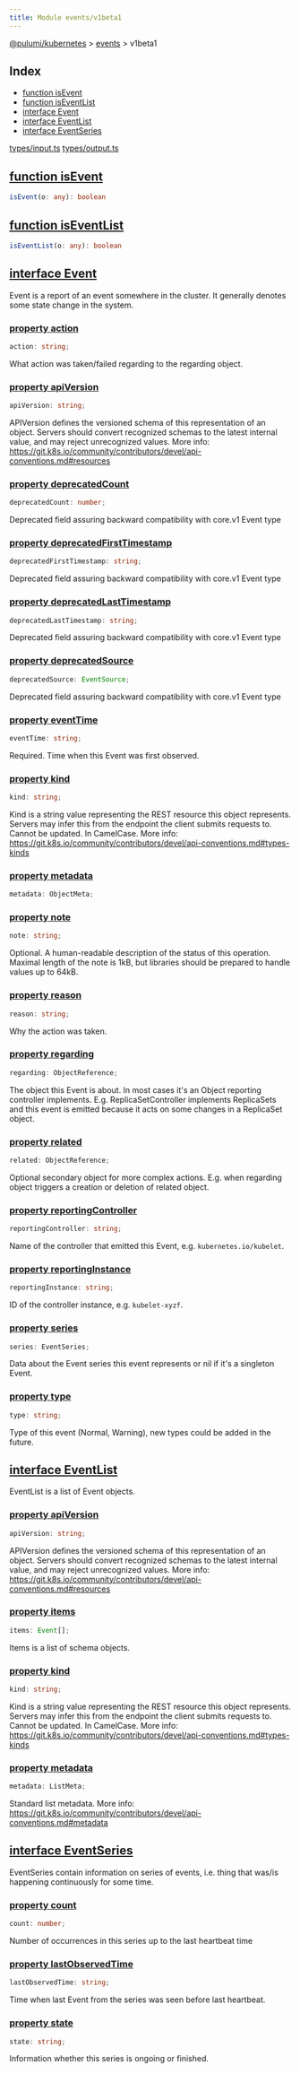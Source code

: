 ```yaml
---
title: Module events/v1beta1
---
```


<a href="../../index.html">@pulumi/kubernetes</a> &gt; <a href="../index.html">events</a> &gt; v1beta1

<h2 class="pdoc-module-header">Index</h2>

* <a href="#isEvent">function isEvent</a>
* <a href="#isEventList">function isEventList</a>
* <a href="#Event">interface Event</a>
* <a href="#EventList">interface EventList</a>
* <a href="#EventSeries">interface EventSeries</a>

<a href="https://github.com/pulumi/pulumi-kubernetes/blob/master/sdk/nodejs/types/input.ts">types/input.ts</a> <a href="https://github.com/pulumi/pulumi-kubernetes/blob/master/sdk/nodejs/types/output.ts">types/output.ts</a> 


<h2 class="pdoc-module-header" id="isEvent">
<a class="pdoc-member-name" href="https://github.com/pulumi/pulumi-kubernetes/blob/master/sdk/nodejs/types/input.ts#L14675">function isEvent</a>
</h2>

```typescript
isEvent(o: any): boolean
```

<h2 class="pdoc-module-header" id="isEventList">
<a class="pdoc-member-name" href="https://github.com/pulumi/pulumi-kubernetes/blob/master/sdk/nodejs/types/input.ts#L14712">function isEventList</a>
</h2>

```typescript
isEventList(o: any): boolean
```

<h2 class="pdoc-module-header" id="Event">
<a class="pdoc-member-name" href="https://github.com/pulumi/pulumi-kubernetes/blob/master/sdk/nodejs/types/output.ts#L13847">interface Event</a>
</h2>

Event is a report of an event somewhere in the cluster. It generally denotes some state
change in the system.

<h3 class="pdoc-member-header">
<a class="pdoc-child-name" href="https://github.com/pulumi/pulumi-kubernetes/blob/master/sdk/nodejs/types/output.ts#L13851">property action</a>
</h3>

```typescript
action: string;
```


What action was taken/failed regarding to the regarding object.

<h3 class="pdoc-member-header">
<a class="pdoc-child-name" href="https://github.com/pulumi/pulumi-kubernetes/blob/master/sdk/nodejs/types/output.ts#L13859">property apiVersion</a>
</h3>

```typescript
apiVersion: string;
```


APIVersion defines the versioned schema of this representation of an object. Servers should
convert recognized schemas to the latest internal value, and may reject unrecognized
values. More info:
https://git.k8s.io/community/contributors/devel/api-conventions.md#resources

<h3 class="pdoc-member-header">
<a class="pdoc-child-name" href="https://github.com/pulumi/pulumi-kubernetes/blob/master/sdk/nodejs/types/output.ts#L13864">property deprecatedCount</a>
</h3>

```typescript
deprecatedCount: number;
```


Deprecated field assuring backward compatibility with core.v1 Event type

<h3 class="pdoc-member-header">
<a class="pdoc-child-name" href="https://github.com/pulumi/pulumi-kubernetes/blob/master/sdk/nodejs/types/output.ts#L13869">property deprecatedFirstTimestamp</a>
</h3>

```typescript
deprecatedFirstTimestamp: string;
```


Deprecated field assuring backward compatibility with core.v1 Event type

<h3 class="pdoc-member-header">
<a class="pdoc-child-name" href="https://github.com/pulumi/pulumi-kubernetes/blob/master/sdk/nodejs/types/output.ts#L13874">property deprecatedLastTimestamp</a>
</h3>

```typescript
deprecatedLastTimestamp: string;
```


Deprecated field assuring backward compatibility with core.v1 Event type

<h3 class="pdoc-member-header">
<a class="pdoc-child-name" href="https://github.com/pulumi/pulumi-kubernetes/blob/master/sdk/nodejs/types/output.ts#L13879">property deprecatedSource</a>
</h3>

```typescript
deprecatedSource: EventSource;
```


Deprecated field assuring backward compatibility with core.v1 Event type

<h3 class="pdoc-member-header">
<a class="pdoc-child-name" href="https://github.com/pulumi/pulumi-kubernetes/blob/master/sdk/nodejs/types/output.ts#L13884">property eventTime</a>
</h3>

```typescript
eventTime: string;
```


Required. Time when this Event was first observed.

<h3 class="pdoc-member-header">
<a class="pdoc-child-name" href="https://github.com/pulumi/pulumi-kubernetes/blob/master/sdk/nodejs/types/output.ts#L13892">property kind</a>
</h3>

```typescript
kind: string;
```


Kind is a string value representing the REST resource this object represents. Servers may
infer this from the endpoint the client submits requests to. Cannot be updated. In
CamelCase. More info:
https://git.k8s.io/community/contributors/devel/api-conventions.md#types-kinds

<h3 class="pdoc-member-header">
<a class="pdoc-child-name" href="https://github.com/pulumi/pulumi-kubernetes/blob/master/sdk/nodejs/types/output.ts#L13895">property metadata</a>
</h3>

```typescript
metadata: ObjectMeta;
```

<h3 class="pdoc-member-header">
<a class="pdoc-child-name" href="https://github.com/pulumi/pulumi-kubernetes/blob/master/sdk/nodejs/types/output.ts#L13901">property note</a>
</h3>

```typescript
note: string;
```


Optional. A human-readable description of the status of this operation. Maximal length of
the note is 1kB, but libraries should be prepared to handle values up to 64kB.

<h3 class="pdoc-member-header">
<a class="pdoc-child-name" href="https://github.com/pulumi/pulumi-kubernetes/blob/master/sdk/nodejs/types/output.ts#L13906">property reason</a>
</h3>

```typescript
reason: string;
```


Why the action was taken.

<h3 class="pdoc-member-header">
<a class="pdoc-child-name" href="https://github.com/pulumi/pulumi-kubernetes/blob/master/sdk/nodejs/types/output.ts#L13913">property regarding</a>
</h3>

```typescript
regarding: ObjectReference;
```


The object this Event is about. In most cases it's an Object reporting controller
implements. E.g. ReplicaSetController implements ReplicaSets and this event is emitted
because it acts on some changes in a ReplicaSet object.

<h3 class="pdoc-member-header">
<a class="pdoc-child-name" href="https://github.com/pulumi/pulumi-kubernetes/blob/master/sdk/nodejs/types/output.ts#L13919">property related</a>
</h3>

```typescript
related: ObjectReference;
```


Optional secondary object for more complex actions. E.g. when regarding object triggers a
creation or deletion of related object.

<h3 class="pdoc-member-header">
<a class="pdoc-child-name" href="https://github.com/pulumi/pulumi-kubernetes/blob/master/sdk/nodejs/types/output.ts#L13924">property reportingController</a>
</h3>

```typescript
reportingController: string;
```


Name of the controller that emitted this Event, e.g. `kubernetes.io/kubelet`.

<h3 class="pdoc-member-header">
<a class="pdoc-child-name" href="https://github.com/pulumi/pulumi-kubernetes/blob/master/sdk/nodejs/types/output.ts#L13929">property reportingInstance</a>
</h3>

```typescript
reportingInstance: string;
```


ID of the controller instance, e.g. `kubelet-xyzf`.

<h3 class="pdoc-member-header">
<a class="pdoc-child-name" href="https://github.com/pulumi/pulumi-kubernetes/blob/master/sdk/nodejs/types/output.ts#L13934">property series</a>
</h3>

```typescript
series: EventSeries;
```


Data about the Event series this event represents or nil if it's a singleton Event.

<h3 class="pdoc-member-header">
<a class="pdoc-child-name" href="https://github.com/pulumi/pulumi-kubernetes/blob/master/sdk/nodejs/types/output.ts#L13939">property type</a>
</h3>

```typescript
type: string;
```


Type of this event (Normal, Warning), new types could be added in the future.

<h2 class="pdoc-module-header" id="EventList">
<a class="pdoc-member-name" href="https://github.com/pulumi/pulumi-kubernetes/blob/master/sdk/nodejs/types/output.ts#L13946">interface EventList</a>
</h2>

EventList is a list of Event objects.

<h3 class="pdoc-member-header">
<a class="pdoc-child-name" href="https://github.com/pulumi/pulumi-kubernetes/blob/master/sdk/nodejs/types/output.ts#L13953">property apiVersion</a>
</h3>

```typescript
apiVersion: string;
```


APIVersion defines the versioned schema of this representation of an object. Servers should
convert recognized schemas to the latest internal value, and may reject unrecognized
values. More info:
https://git.k8s.io/community/contributors/devel/api-conventions.md#resources

<h3 class="pdoc-member-header">
<a class="pdoc-child-name" href="https://github.com/pulumi/pulumi-kubernetes/blob/master/sdk/nodejs/types/output.ts#L13958">property items</a>
</h3>

```typescript
items: Event[];
```


Items is a list of schema objects.

<h3 class="pdoc-member-header">
<a class="pdoc-child-name" href="https://github.com/pulumi/pulumi-kubernetes/blob/master/sdk/nodejs/types/output.ts#L13966">property kind</a>
</h3>

```typescript
kind: string;
```


Kind is a string value representing the REST resource this object represents. Servers may
infer this from the endpoint the client submits requests to. Cannot be updated. In
CamelCase. More info:
https://git.k8s.io/community/contributors/devel/api-conventions.md#types-kinds

<h3 class="pdoc-member-header">
<a class="pdoc-child-name" href="https://github.com/pulumi/pulumi-kubernetes/blob/master/sdk/nodejs/types/output.ts#L13972">property metadata</a>
</h3>

```typescript
metadata: ListMeta;
```


Standard list metadata. More info:
https://git.k8s.io/community/contributors/devel/api-conventions.md#metadata

<h2 class="pdoc-module-header" id="EventSeries">
<a class="pdoc-member-name" href="https://github.com/pulumi/pulumi-kubernetes/blob/master/sdk/nodejs/types/output.ts#L13980">interface EventSeries</a>
</h2>

EventSeries contain information on series of events, i.e. thing that was/is happening
continuously for some time.

<h3 class="pdoc-member-header">
<a class="pdoc-child-name" href="https://github.com/pulumi/pulumi-kubernetes/blob/master/sdk/nodejs/types/output.ts#L13984">property count</a>
</h3>

```typescript
count: number;
```


Number of occurrences in this series up to the last heartbeat time

<h3 class="pdoc-member-header">
<a class="pdoc-child-name" href="https://github.com/pulumi/pulumi-kubernetes/blob/master/sdk/nodejs/types/output.ts#L13989">property lastObservedTime</a>
</h3>

```typescript
lastObservedTime: string;
```


Time when last Event from the series was seen before last heartbeat.

<h3 class="pdoc-member-header">
<a class="pdoc-child-name" href="https://github.com/pulumi/pulumi-kubernetes/blob/master/sdk/nodejs/types/output.ts#L13994">property state</a>
</h3>

```typescript
state: string;
```


Information whether this series is ongoing or finished.

